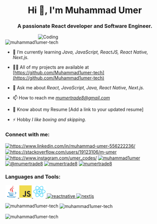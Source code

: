 <h1 align="center">Hi 👋, I'm Muhammad Umer</h1>
<h3 align="center">A passionate React developer and Software Engineer.</h3>

<img align="right" alt="Coding" width="400" src="https://user-images.githubusercontent.com/55389276/140866485-8fb1c876-9a8f-4d6a-98dc-08c4981eaf70.gif">
<p align="left"> <img src="https://komarev.com/ghpvc/?username=muhammad1umer-tech&label=Profile%20views&color=0e75b6&style=flat" alt="muhammad1umer-tech" /> </p>

- 🌱 I’m currently learning *Java, JavaScript, ReactJS, React Native, Next.js.*

- 👨‍💻 All of my projects are available at [https://github.com/Muhammad1umer-tech](https://github.com/Muhammad1umer-tech)

- 💬 Ask me about *React, JavaScript, Java, React Native, Next.js.*

- 📫 How to reach me *mumertrade8@gmail.com*

- 📄 Know about my Resume [Add a link to your updated resume]

- ⚡ Hobby *I like boxing and skipping.*

<h3 align="left">Connect with me:</h3>
<p align="left">
<a href="https://linkedin.com/in/https://www.linkedin.com/in/muhammad-umer-556222236/" target="blank"><img align="center" src="https://raw.githubusercontent.com/rahuldkjain/github-profile-readme-generator/master/src/images/icons/Social/linked-in-alt.svg" alt="https://www.linkedin.com/in/muhammad-umer-556222236/" height="30" width="40" /></a>
<a href="https://stackoverflow.com/users/https://stackoverflow.com/users/19123106/m-umer" target="blank"><img align="center" src="https://raw.githubusercontent.com/rahuldkjain/github-profile-readme-generator/master/src/images/icons/Social/stack-overflow.svg" alt="https://stackoverflow.com/users/19123106/m-umer" height="30" width="40" /></a>
<a href="https://instagram.com/https://www.instagram.com/umer_codes/" target="blank"><img align="center" src="https://raw.githubusercontent.com/rahuldkjain/github-profile-readme-generator/master/src/images/icons/Social/instagram.svg" alt="https://www.instagram.com/umer_codes/" height="30" width="40" /></a>
<a href="https://www.codechef.com/users/muhammad1umer" target="blank"><img align="center" src="https://cdn.jsdelivr.net/npm/simple-icons@3.1.0/icons/codechef.svg" alt="muhammad1umer" height="30" width="40" /></a>
<a href="https://www.hackerrank.com/@mumertrade8" target="blank"><img align="center" src="https://raw.githubusercontent.com/rahuldkjain/github-profile-readme-generator/master/src/images/icons/Social/hackerrank.svg" alt="@mumertrade8" height="30" width="40" /></a>
<a href="https://www.leetcode.com/mumertrade8" target="blank"><img align="center" src="https://raw.githubusercontent.com/rahuldkjain/github-profile-readme-generator/master/src/images/icons/Social/leet-code.svg" alt="mumertrade8" height="30" width="40" /></a>
<a href="https://auth.geeksforgeeks.org/user/mumertrade8" target="blank"><img align="center" src="https://raw.githubusercontent.com/rahuldkjain/github-profile-readme-generator/master/src/images/icons/Social/geeks-for-geeks.svg" alt="mumertrade8" height="30" width="40" /></a>
</p>

<h3 align="left">Languages and Tools:</h3>
<p align="left"> <a href="https://www.java.com" target="_blank" rel="noreferrer"> <img src="https://raw.githubusercontent.com/devicons/devicon/master/icons/java/java-original.svg" alt="java" width="40" height="40"/> </a> <a href="https://www.javascript.com/" target="_blank" rel="noreferrer"> <img src="https://raw.githubusercontent.com/devicons/devicon/master/icons/javascript/javascript-original.svg" alt="javascript" width="40" height="40"/> </a> <a href="https://reactjs.org/" target="_blank" rel="noreferrer"> <img src="https://raw.githubusercontent.com/devicons/devicon/master/icons/react/react-original.svg" alt="react" width="40" height="40"/> </a> <a href="https://reactnative.dev/" target="_blank" rel="noreferrer"> <img src="https://reactnative.dev/img/header_logo.svg" alt="reactnative" width="40" height="40"/> </a> <a href="https://nextjs.org/" target="_blank" rel="noreferrer"> <img src="https://upload.wikimedia.org/wikipedia/commons/8/8e/Nextjs-logo.svg" alt="nextjs" width="40" height="40"/> </a> </p>

<p><img align="left" src="https://github-readme-stats.vercel.app/api/top-langs?username=muhammad1umer-tech&show_icons=true&locale=en&layout=compact" alt="muhammad1umer-tech" /></p>

<p>&nbsp;<img align="center" src="https://github-readme-stats.vercel.app/api?username=muhammad1umer-tech&show_icons=true&locale=en" alt="muhammad1umer-tech" /></p>

<p><img align="center" src="https://github-readme-streak-stats.herokuapp.com/?user=muhammad1umer-tech&" alt="muhammad1umer-tech" /></p>
